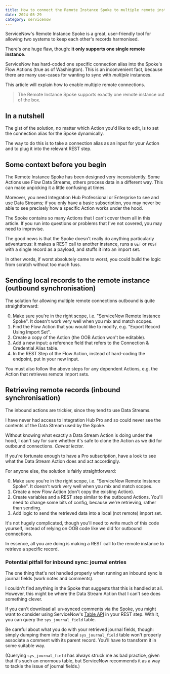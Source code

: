 ```yaml
---
title: How to connect the Remote Instance Spoke to multiple remote instances
date: 2024-05-29
category: servicenow
---
```


ServiceNow's Remote Instance Spoke is a great, user-friendly tool for allowing two systems to keep each other's records harmonised.

There's one huge flaw, though: **it only supports one single remote instance**.

ServiceNow has hard-coded one specific connection alias into the Spoke's Flow Actions (true as of Washington). This is an inconvenient fact, because there are many use-cases for wanting to sync with _multiple_ instances.

This article will explain how to enable multiple remote connections.

> The Remote Instance Spoke supports exactly one remote instance out of the box.

## In a nutshell

The gist of the solution, no matter which Action you'd like to edit, is to set the connection alias for the Spoke dynamically.

The way to do this is to take a connection alias as an input for your Action and to plug it into the relevant REST step.

## Some context before you begin

The Remote Instance Spoke has been designed very inconsistently. Some Actions use Flow Data Streams, others process data in a different way. This can make unpicking it a little confusing at times.

Moreover, you need Integration Hub Professional or Enterprise to see and use Data Streams; if you only have a basic subscription, you may never be able to see precisely how a specific Action works under the hood.

The Spoke contains so many Actions that I can't cover them all in this article. If you run into questions or problems that I've not covered, you may need to improvise.

The good news is that the Spoke doesn't really do anything particularly adventurous: it makes a REST call to another instance, runs a `GET` or `POST` with a single record as a payload, and stuffs it into an import set.

In other words, if worst absolutely came to worst, you could build the logic from scratch without too much fuss.

## Sending local records to the remote instance (outbound synchronisation)

The solution for allowing multiple remote connections outbound is quite straightforward:

0. Make sure you're in the right scope, i.e. "ServiceNow Remote Instance Spoke". It doesn't work very well when you mix and match scopes.
1. Find the Flow Action that you would like to modify, e.g. "Export Record Using Import Set".
2. Create a copy of the Action (the OOB Action won't be editable).
3. Add a new input: a reference field that refers to the Connection & Credential Alias table.
4. In the REST Step of the Flow Action, instead of hard-coding the endpoint, put in your new input.

You must also follow the above steps for any dependent Actions, e.g. the Action that retrieves remote import sets.

## Retrieving remote records (inbound synchronisation)

The inbound actions are trickier, since they tend to use Data Streams.

I have never had access to Integration Hub Pro and so could never see the contents of the Data Stream used by the Spoke.

Without knowing what exactly a Data Stream Action is doing under the hood, I can't say for sure whether it's safe to clone the Action as we did for outbound connections. _Caveat lector._

If you're fortunate enough to have a Pro subscription, have a look to see what the Data Stream Action does and act accordingly.

For anyone else, the solution is fairly straightforward:

0. Make sure you're in the right scope, i.e. "ServiceNow Remote Instance Spoke". It doesn't work very well when you mix and match scopes.
1. Create a new Flow Action (don't copy the existing Action).
2. Create variables and a REST step similar to the outbound Actions. You'll need to change some bits of config, because we're retrieving, rather than sending.
3. Add logic to send the retrieved data into a local (not remote) import set.

It's not hugely complicated, though you'll need to write much of this code yourself, instead of relying on OOB code like we did for outbound connections.

In essence, all you are doing is making a REST call to the remote instance to retrieve a specific record.

### Potential pitfall for inbound sync: journal entries

The one thing that's not handled properly when running an inbound sync is journal fields (work notes and comments).

I couldn't find anything in the Spoke that suggests that this is handled at all. However, this might be where the Data Stream Action that I can't see does something clever.

If you can't download all un-synced comments via the Spoke, you might want to consider using ServiceNow's [Table API](https://docs.servicenow.com/bundle/washingtondc-api-reference/page/integrate/inbound-rest/concept/c_TableAPI.html) in your REST step. With it, you can query the `sys_journal_field` table.

Be careful about what you do with your retrieved journal fields, though: simply dumping them into the local `sys_journal_field` table won't properly associate a comment with its parent record. You'll have to transform it in some suitable way.

(Querying `sys_journal_field` has always struck me as bad practice, given that it's such an enormous table, but ServiceNow recommends it as a way to tackle the issue of journal fields.)
